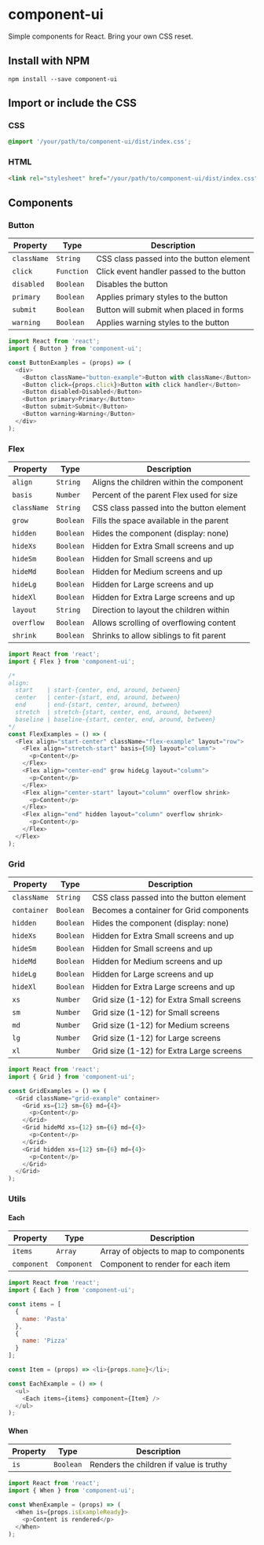 # component-ui
Simple components for React. Bring your own CSS reset.

## Install with NPM
`npm install --save component-ui`

## Import or include the CSS

### CSS
```css
@import '/your/path/to/component-ui/dist/index.css';
```

### HTML
```html
<link rel="stylesheet" href="/your/path/to/component-ui/dist/index.css">
```

## Components

### Button
| Property    | Type       | Description
| ----------- | ---------- | ----------------------------------------
| `className` | `String`   | CSS class passed into the button element
| `click`     | `Function` | Click event handler passed to the button
| `disabled`  | `Boolean`  | Disables the button
| `primary`   | `Boolean`  | Applies primary styles to the button
| `submit`    | `Boolean`  | Button will submit when placed in forms
| `warning`   | `Boolean`  | Applies warning styles to the button
```javascript
import React from 'react';
import { Button } from 'component-ui';

const ButtonExamples = (props) => (
  <div>
    <Button className="button-example">Button with className</Button>
    <Button click={props.click}>Button with click handler</Button>
    <Button disabled>Disabled</Button>
    <Button primary>Primary</Button>
    <Button submit>Submit</Button>
    <Button warning>Warning</Button>
  </div>
);
```

### Flex
| Property    | Type       | Description
| ----------- | ---------- | ----------------------------------------
| `align`     | `String`   | Aligns the children within the component
| `basis`     | `Number`   | Percent of the parent Flex used for size
| `className` | `String`   | CSS class passed into the button element
| `grow`      | `Boolean`  | Fills the space available in the parent
| `hidden`    | `Boolean`  | Hides the component (display: none)
| `hideXs`    | `Boolean`  | Hidden for Extra Small screens and up
| `hideSm`    | `Boolean`  | Hidden for Small screens and up
| `hideMd`    | `Boolean`  | Hidden for Medium screens and up
| `hideLg`    | `Boolean`  | Hidden for Large screens and up
| `hideXl`    | `Boolean`  | Hidden for Extra Large screens and up
| `layout`    | `String`   | Direction to layout the children within
| `overflow`  | `Boolean`  | Allows scrolling of overflowing content
| `shrink`    | `Boolean`  | Shrinks to allow siblings to fit parent
```javascript
import React from 'react';
import { Flex } from 'component-ui';

/*
align:
  start    | start-{center, end, around, between}
  center   | center-{start, end, around, between}
  end      | end-{start, center, around, between}
  stretch  | stretch-{start, center, end, around, between}
  baseline | baseline-{start, center, end, around, between}
*/
const FlexExamples = () => (
  <Flex align="start-center" className="flex-example" layout="row">
    <Flex align="stretch-start" basis={50} layout="column">
      <p>Content</p>
    </Flex>
    <Flex align="center-end" grow hideLg layout="column">
      <p>Content</p>
    </Flex>
    <Flex align="center-start" layout="column" overflow shrink>
      <p>Content</p>
    </Flex>
    <Flex align="end" hidden layout="column" overflow shrink>
      <p>Content</p>
    </Flex>
  </Flex>
);
```

### Grid
| Property    | Type       | Description
| ----------- | ---------- | ----------------------------------------
| `className` | `String`   | CSS class passed into the button element
| `container` | `Boolean`  | Becomes a container for Grid components
| `hidden`    | `Boolean`  | Hides the component (display: none)
| `hideXs`    | `Boolean`  | Hidden for Extra Small screens and up
| `hideSm`    | `Boolean`  | Hidden for Small screens and up
| `hideMd`    | `Boolean`  | Hidden for Medium screens and up
| `hideLg`    | `Boolean`  | Hidden for Large screens and up
| `hideXl`    | `Boolean`  | Hidden for Extra Large screens and up
| `xs`        | `Number`   | Grid size (1-12) for Extra Small screens
| `sm`        | `Number`   | Grid size (1-12) for Small screens
| `md`        | `Number`   | Grid size (1-12) for Medium screens
| `lg`        | `Number`   | Grid size (1-12) for Large screens
| `xl`        | `Number`   | Grid size (1-12) for Extra Large screens
```javascript
import React from 'react';
import { Grid } from 'component-ui';

const GridExamples = () => (
  <Grid className="grid-example" container>
    <Grid xs={12} sm={6} md={4}>
      <p>Content</p>
    </Grid>
    <Grid hideMd xs={12} sm={6} md={4}>
      <p>Content</p>
    </Grid>
    <Grid hidden xs={12} sm={6} md={4}>
      <p>Content</p>
    </Grid>
  </Grid>
);
```

### Utils

#### Each
| Property    | Type        | Description
| ----------- | ----------- | ---------------------------------------
| `items`     | `Array`     | Array of objects to map to components
| `component` | `Component` | Component to render for each item
```javascript
import React from 'react';
import { Each } from 'component-ui';

const items = [
  {
    name: 'Pasta'
  },
  {
    name: 'Pizza'
  }
];

const Item = (props) => <li>{props.name}</li>;

const EachExample = () => (
  <ul>
    <Each items={items} component={Item} />
  </ul>
);
```

#### When
| Property    | Type        | Description
| ----------- | ----------- | ---------------------------------------
| `is`        | `Boolean`   | Renders the children if value is truthy
```javascript
import React from 'react';
import { When } from 'component-ui';

const WhenExample = (props) => (
  <When is={props.isExampleReady}>
    <p>Content is rendered</p>
  </When>
);
```
